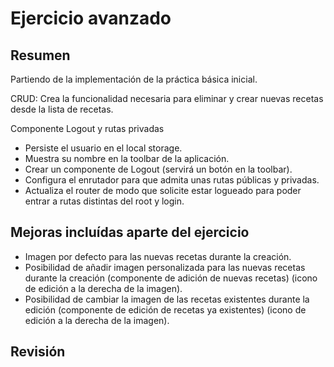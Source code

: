 # Ejercicio avanzado

## Resumen

Partiendo de la implementación de la práctica básica inicial.

CRUD: Crea la funcionalidad necesaria para eliminar y crear nuevas recetas desde la lista de recetas.

Componente Logout y rutas privadas
- Persiste el usuario en el local storage.
- Muestra su nombre en la toolbar de la aplicación.
- Crear un componente de Logout (servirá un botón en la toolbar).
- Configura el enrutador para que admita unas rutas públicas y privadas.
- Actualiza el router de modo que solicite estar logueado para poder entrar a rutas distintas del root y login.

## Mejoras incluídas aparte del ejercicio

- Imagen por defecto para las nuevas recetas durante la creación.
- Posibilidad de añadir imagen personalizada para las nuevas recetas durante la creación (componente de adición de nuevas recetas) (icono de edición a la derecha de la imagen).
- Posibilidad de cambiar la imagen de las recetas existentes durante la edición (componente de edición de recetas ya existentes) (icono de edición a la derecha de la imagen).

## Revisión

